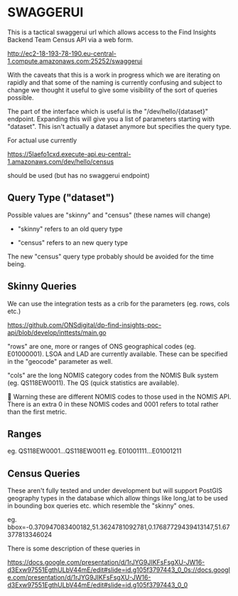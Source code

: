 # SWAGGERUI

This is a tactical swaggerui url which allows access to the Find Insights
Backend Team Census API via a web form.

http://ec2-18-193-78-190.eu-central-1.compute.amazonaws.com:25252/swaggerui

With the caveats that this is a work in progress which we are iterating on
rapidly and that some of the naming is currently confusing and subject to
change we thought it useful to give some visibility of the sort of queries
possible.

The part of the interface which is useful is the "/dev/hello/{dataset}"
endpoint. Expanding this will give you a list of parameters starting with
"dataset".  This isn't actually a dataset anymore but specifies the query type.

For actual use currently

https://5laefo1cxd.execute-api.eu-central-1.amazonaws.com/dev/hello/census

should be used (but has no swaggerui endpoint)

## Query Type ("dataset")

Possible values are "skinny" and "census" (these names will change)

* "skinny" refers to an old query type

* "census" refers to an new query type

The new "census" query type probably should be avoided for the time being.

## Skinny Queries

We can use the integration tests as a crib for the parameters (eg. rows, cols etc.)

https://github.com/ONSdigital/dp-find-insights-poc-api/blob/develop/inttests/main.go

"rows" are one, more or ranges of ONS geographical codes (eg. E01000001). LSOA
and LAD are currently available.  These can be specified in the "geocode"
parameter as well.

"cols" are the long NOMIS category codes from the NOMIS Bulk system (eg. QS118EW0011). The QS
(quick statistics are available).

 Warning these are different NOMIS codes to those used in the NOMIS API. There
is an extra 0 in these NOMIS codes and 0001 refers to total rather than the
first metric.

## Ranges

eg. QS118EW0001...QS118EW0011
eg. E01001111...E01001211

## Census Queries

These aren't fully tested and under development but will support PostGIS
geography types in the database which allow things like long,lat to be used in
bounding box queries etc. which resemble the "skinny" ones.

eg. bbox=-0.370947083400182,51.3624781092781,0.17687729439413147,51.67377813346024

There is some description of these queries in

https://docs.google.com/presentation/d/1rJYG9JIKFsFsgXU-JW16-d3Exw97551EgthULbV44mE/edit#slide=id.g105f3797443_0_0s://docs.google.com/presentation/d/1rJYG9JIKFsFsgXU-JW16-d3Exw97551EgthULbV44mE/edit#slide=id.g105f3797443_0_0
